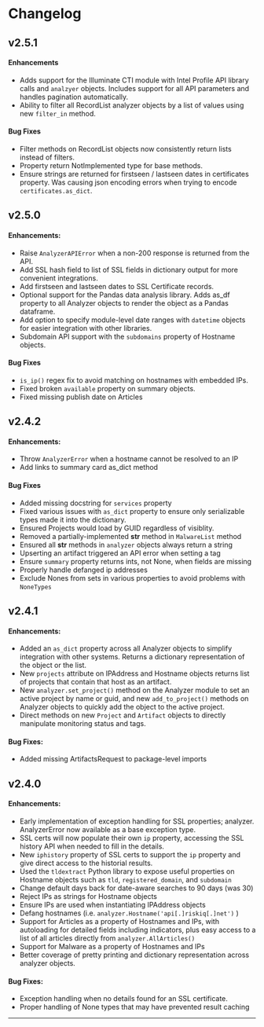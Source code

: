 # Changelog

## v2.5.1

#### Enhancements

- Adds support for the Illuminate CTI module with Intel Profile API library
  calls and `analzyer` objects. Includes support for all API parameters and
  handles pagination automatically.
- Ability to filter all RecordList analyzer objects by a list of values using
  new `filter_in` method.



#### Bug Fixes

- Filter methods on RecordList objects now consistently return lists instead of
  filters.
- Property return NotImplemented type for base methods.
- Ensure strings are returned for firstseen / lastseen dates in certificates
  property. Was causing json encoding errors when trying to encode
  `certificates.as_dict`.




## v2.5.0

#### Enhancements:

- Raise `AnalyzerAPIError` when a non-200 response is returned from the API.
- Add SSL hash field to list of SSL fields in dictionary output for more convenient
  integrations.
- Add firstseen and lastseen dates to SSL Certificate records.
- Optional support for the Pandas data analysis library. Adds as_df property to all
  Analyzer objects to render the object as a Pandas dataframe. 
- Add option to specify module-level date ranges with `datetime` objects for
  easier integration with other libraries.
- Subdomain API support with the `subdomains` property of Hostname objects.



#### Bug Fixes

- `is_ip()` regex fix to avoid matching on hostnames with embedded IPs.
- Fixed broken `available` property on summary objects.
- Fixed missing publish date on Articles




## v2.4.2

#### Enhancements:

- Throw `AnalyzerError` when a hostname cannot be resolved to an IP
- Add links to summary card as_dict method



#### Bug Fixes

- Added missing docstring for `services` property
- Fixed various issues with `as_dict` property to ensure only serializable
  types made it into the dictionary. 
- Ensured Projects would load by GUID regardless of visiblity.
- Removed a partially-implemented __str__ method in `MalwareList` method
- Ensured all __str__ methods in `analyzer` objects always return a string
- Upserting an artifact triggered an API error when setting a tag
- Ensure `summary` property returns ints, not None, when fields are missing
- Properly handle defanged ip addresses 
- Exclude Nones from sets in various properties to avoid problems with `NoneTypes`


## v2.4.1

#### Enhancements:

- Added an `as_dict` property across all Analyzer objects to simplify integration
  with other systems. Returns a dictionary representation of the object or the list.
- New `projects` attribute on IPAddress and Hostname objects returns list of projects
  that contain that host as an artifact. 
- New `analyzer.set_project()` method on the Analyzer module to set an active project
  by name or guid, and new `add_to_project()` methods on Analyzer objects to quickly
  add the object to the active project.
- Direct methods on new `Project` and `Artifact` objects to directly manipulate monitoring
  status and tags.


#### Bug Fixes:

- Added missing ArtifactsRequest to package-level imports



## v2.4.0

#### Enhancements:

- Early implementation of exception handling for SSL properties; analyzer.
  AnalyzerError now available as a base exception type.
- SSL certs will now populate their own `ip` property, accessing the
  SSL history API when needed to fill in the details.
- New `iphistory` property of SSL certs to support the `ip` property and
  give direct access to the historial results.
- Used the `tldextract` Python library to expose useful properties on Hostname
  objects such as `tld`, `registered_domain`, and `subdomain`
- Change default days back for date-aware searches to 90 days (was 30)
- Reject IPs as strings for Hostname objects
- Ensure IPs are used when instantiating IPAddress objects
- Defang hostnames (i.e. `analyzer.Hostname('api[.]riskiq[.]net')` )
- Support for Articles as a property of Hostnames and IPs, with autoloading
  for detailed fields including indicators, plus easy access to a list of all
  articles directly from `analyzer.AllArticles()`
- Support for Malware as a property of Hostnames and IPs
- Better coverage of pretty printing and dictionary representation across
  analyzer objects.


#### Bug Fixes:

- Exception handling when no details found for an SSL certificate.
- Proper handling of None types that may have prevented result caching

---